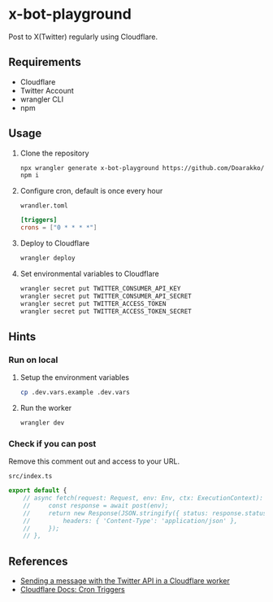 # x-bot-playground

Post to X(Twitter) regularly using Cloudflare.

## Requirements

- Cloudflare
- Twitter Account
- wrangler CLI
- npm

## Usage

1. Clone the repository

   ```bash
   npx wrangler generate x-bot-playground https://github.com/Doarakko/x-bot-playground
   npm i
   ```

1. Configure cron, default is once every hour

   `wrandler.toml`

   ```toml
   [triggers]
   crons = ["0 * * * *"]
   ```

1. Deploy to Cloudflare

   ```bash
   wrangler deploy
   ```

1. Set environmental variables to Cloudflare

   ```bash
   wrangler secret put TWITTER_CONSUMER_API_KEY
   wrangler secret put TWITTER_CONSUMER_API_SECRET
   wrangler secret put TWITTER_ACCESS_TOKEN
   wrangler secret put TWITTER_ACCESS_TOKEN_SECRET
   ```

## Hints

### Run on local

1. Setup the environment variables

   ```bash
   cp .dev.vars.example .dev.vars
   ```

1. Run the worker

   ```bash
   wrangler dev
   ```

### Check if you can post

Remove this comment out and access to your URL.

`src/index.ts`

```typescript
export default {
    // async fetch(request: Request, env: Env, ctx: ExecutionContext): Promise<Response> {
    //     const response = await post(env);
    //     return new Response(JSON.stringify({ status: response.status, message: response.statusText }), {
    //         headers: { 'Content-Type': 'application/json' },
    //     });
    // },

```

## References

- [Sending a message with the Twitter API in a Cloudflare worker](https://www.leopradel.com/blog/use-twitter-api-clouflare-worker)
- [Cloudflare Docs: Cron Triggers](https://developers.cloudflare.com/workers/configuration/cron-triggers/)
